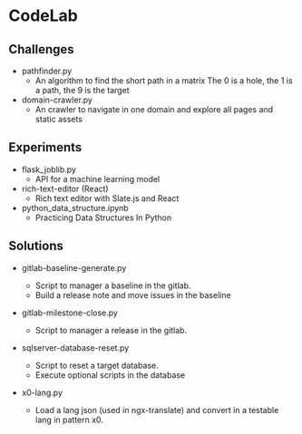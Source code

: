 # CodeLab

  
## Challenges
- pathfinder.py 
  - An algorithm to find the short path in a matrix The 0 is a hole, the 1 is a path, the 9 is the target
- domain-crawler.py
  - An crawler to navigate in one domain and explore all pages and static assets
  
## Experiments
- flask_joblib.py
  - API for a machine learning model
- rich-text-editor (React)
  - Rich text editor with Slate.js and React
- python_data_structure.ipynb
  - Practicing Data Structures In Python 

## Solutions
- gitlab-baseline-generate.py
  - Script to manager a baseline in the gitlab. 
  - Build a release note and move issues in the baseline
  
- gitlab-milestone-close.py 
  - Script to manager a release in the gitlab.

- sqlserver-database-reset.py
  - Script to reset a target database.
  - Execute optional scripts in the database

- x0-lang.py 
  - Load a lang json (used in ngx-translate) and convert in a testable lang in pattern x0.

